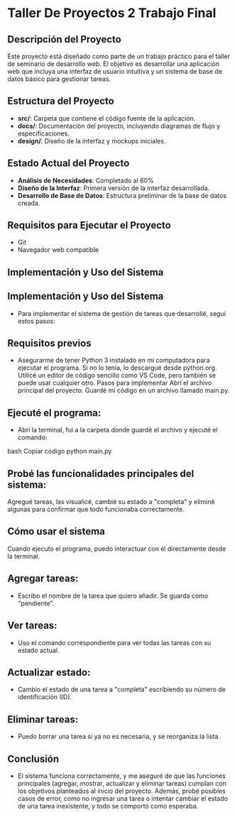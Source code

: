 # Taller De Proyectos 2 Trabajo Final

## Descripción del Proyecto
Este proyecto está diseñado como parte de un trabajo práctico para el taller de seminario de desarrollo web. El objetivo es desarrollar una aplicación web que incluya una interfaz de usuario intuitiva y un sistema de base de datos básico para gestionar tareas.

## Estructura del Proyecto
- **src/**: Carpeta que contiene el código fuente de la aplicación.
- **docs/**: Documentación del proyecto, incluyendo diagramas de flujo y especificaciones.
- **design/**: Diseño de la interfaz y mockups iniciales.

## Estado Actual del Proyecto
- **Análisis de Necesidades**: Completado al 60%
- **Diseño de la Interfaz**: Primera versión de la interfaz desarrollada.
- **Desarrollo de Base de Datos**: Estructura preliminar de la base de datos creada.

## Requisitos para Ejecutar el Proyecto
- Git
- Navegador web compatible

## Implementación y Uso del Sistema

## Implementación y Uso del Sistema
- Para implementar el sistema de gestión de tareas que desarrollé, seguí estos pasos:

## Requisitos previos
- Asegurarme de tener Python 3 instalado en mi computadora para ejecutar el programa.
Si no lo tenía, lo descargué desde python.org.
Utilicé un editor de código sencillo como VS Code, pero también se puede usar cualquier otro.
Pasos para implementar
Abrí el archivo principal del proyecto:
Guardé mi código en un archivo llamado main.py.

## Ejecuté el programa:
- Abrí la terminal, fui a la carpeta donde guardé el archivo y ejecuté el comando:

bash
Copiar código
python main.py

## Probé las funcionalidades principales del sistema:
Agregué tareas, las visualicé, cambié su estado a "completa" y eliminé algunas para confirmar que todo funcionaba correctamente.

## Cómo usar el sistema
Cuando ejecuto el programa, puedo interactuar con él directamente desde la terminal.

## Agregar tareas: 
- Escribo el nombre de la tarea que quiero añadir. Se guarda como "pendiente".

## Ver tareas: 
- Uso el comando correspondiente para ver todas las tareas con su estado actual.

## Actualizar estado: 
- Cambio el estado de una tarea a "completa" escribiendo su número de identificación (ID).

## Eliminar tareas: 
- Puedo borrar una tarea si ya no es necesaria, y se reorganiza la lista.

## Conclusión

- El sistema funciona correctamente, y me aseguré de que las funciones principales (agregar, mostrar, actualizar y eliminar tareas) cumplan con los objetivos planteados al inicio del proyecto. Además, probé posibles casos de error, como no ingresar una tarea o intentar cambiar el estado de una tarea inexistente, y todo se comportó como esperaba.
